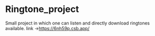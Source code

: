 # Ringtone_project
Small project in which one can listen and directly download ringtones available. 
link ->https://6nh59p.csb.app/
